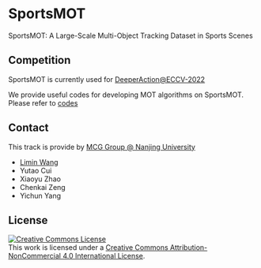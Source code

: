 # SportsMOT

SportsMOT: A Large-Scale Multi-Object Tracking Dataset in Sports Scenes

## Competition

SportsMOT is currently used for [DeeperAction@ECCV-2022](https://deeperaction.github.io/tracks/sportsmot.html)

We provide useful codes for developing MOT algorithms on SportsMOT. Please refer to [codes](./codes)

## Contact 

This track is provide by [MCG Group @ Nanjing University](http://mcg.nju.edu.cn/en/index.html)

- [Limin Wang](http://wanglimin.github.io/)
- Yutao Cui
- Xiaoyu Zhao
- Chenkai Zeng
- Yichun Yang     

## License

<a rel="license" href="http://creativecommons.org/licenses/by-nc/4.0/"><img alt="Creative Commons License" style="border-width:0" src="https://i.creativecommons.org/l/by-nc/4.0/88x31.png" /></a><br />This work is licensed under a <a rel="license" href="http://creativecommons.org/licenses/by-nc/4.0/">Creative Commons Attribution-NonCommercial 4.0 International License</a>.